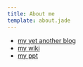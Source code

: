 ```yaml
---
title: About me
template: about.jade
---
```



 *   [my yet another blog](http://wp.joak.org)
 *   [my wiki](http://wiki.joak.org)
 *   [my ppt](/ppt/)

